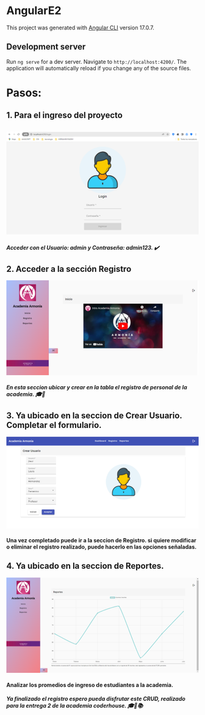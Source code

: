 # AngularE2

This project was generated with [Angular CLI](https://github.com/angular/angular-cli) version 17.0.7.

## Development server

Run `ng serve` for a dev server. Navigate to `http://localhost:4200/`. The application will automatically reload if you change any of the source files.

<h1>Pasos:</h1>
<h2>1. <strong>Para el ingreso del proyecto</strong> <h2>
<img src="./src/assets/img/login.png" width: 40%; height: 40% />
<h5>Acceder con el Usuario: admin y Contraseña: admin123. ✔️</h5>

<h2>2. <strong>Acceder a la sección Registro </strong> </h2>
<img src="./src/assets/img/registrouno.png" width: 40%; height: 40% />
<h5>En esta seccion ubicar y crear en la tabla el registro de personal de la academia. 🎓📜</h5>


<h2>3. <strong>Ya ubicado en la seccion de Crear Usuario. Completar el formulario.</strong></h2>
<img src="./src/assets/img/crearusuario.png" width: 40%; height: 40% />
<h4>Una vez completado puede ir a la seccion de Registro. si quiere modificar o eliminar el registro
realizado, puede hacerlo en las opciones señaladas.</h4>

<h2>4. <strong>Ya ubicado en la seccion de Reportes.</strong></h2>
<img src="./src/assets/img/reportes.png" width: 40%; height: 40% />
<h4>Analizar los promedios de ingreso de estudiantes a la academia.</h4>


<h5>Ya finalizado el registro espero pueda disfrutar este CRUD, realizado para la entrega 2 de 
la academia coderhouse. 🎓📜📚 </h5>

